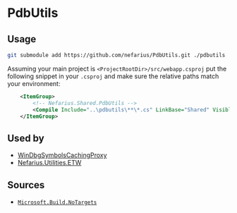 # PdbUtils

## Usage

```bash
git submodule add https://github.com/nefarius/PdbUtils.git ./pdbutils
```

Assuming your main project is `<ProjectRootDir>/src/webapp.csproj` put the following snippet in your `.csproj` and make sure the relative paths match your environment:

```xml
    <ItemGroup>
        <!-- Nefarius.Shared.PdbUtils -->
        <Compile Include="..\pdbutils\**\*.cs" LinkBase="Shared" Visible="false" />
    </ItemGroup>
```

## Used by

- [WinDbgSymbolsCachingProxy](https://github.com/nefarius/WinDbgSymbolsCachingProxy)
- [Nefarius.Utilities.ETW](https://github.com/nefarius/Nefarius.Utilities.ETW)

## Sources

- [`Microsoft.Build.NoTargets`](https://github.com/dotnet/sdk/issues/2511#issuecomment-2800573169)
